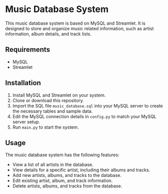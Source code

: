 Music Database System
=====================

This music database system is based on MySQL and Streamlet. It is designed to store and organize music related information, such as artist information, album details, and track lists.

Requirements
------------

-   MySQL
-   Streamlet

Installation
------------

1.  Install MySQL and Streamlet on your system.
2.  Clone or download this repository.
3.  Import the SQL file `music_database.sql` into your MySQL server to create the necessary tables and sample data.
4.  Edit the MySQL connection details in `config.py` to match your MySQL server setup.
5.  Run `main.py` to start the system.

Usage
-----

The music database system has the following features:

-   View a list of all artists in the database.
-   View details for a specific artist, including their albums and tracks.
-   Add new artists, albums, and tracks to the database.
-   Edit existing artist, album, and track information.
-   Delete artists, albums, and tracks from the database.



